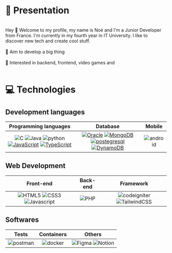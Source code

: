 # 👋 Presentation

<br/>
Hey 👋 Welcome to my profile, my name is Noé and I'm a Junior Developer from France. I'm currently in my fourth year in IT University. I like to discover new tech and create cool stuff.
<br/>
<br/>
🎯 Aim to develop a big thing
<br/>
<br/>
🏹 Interested in backend, frontend, video games and
<br/>
<br/>

# 💻 Technologies 

## Development languages

| Programming languages | Database | Mobile |
|:---------------------:|:--------:|:------:|
| ![C](https://img.shields.io/badge/c-%2300599C.svg?style=for-the-badge&logo=c&logoColor=white) ![Java](https://img.shields.io/badge/java-%23ED8B00.svg?style=for-the-badge&logo=java&logoColor=white) ![python](https://img.shields.io/badge/python-yellow?style=for-the-badge&logo=python&logoColor=white) [![JavaScript](https://img.shields.io/badge/JavaScript-F7DF1E?style=for-the-badge&logo=javascript&logoColor=fff)](#) [![TypeScript](https://img.shields.io/badge/TypeScript-3178C6?style=for-the-badge&logo=typescript&logoColor=fff)](#) | [![Oracle](https://custom-icon-badges.demolab.com/badge/Oracle-F80000?style=for-the-badge&logo=oracle&logoColor=fff)](#) [![MongoDB](https://img.shields.io/badge/MongoDB-2ea44f?style=for-the-badge&logo=mongodb&logoColor=white)](https://) [![postegresql](https://img.shields.io/badge/postegresql-blue?style=for-the-badge&logo=postgresql&logoColor=white)](https://) [![DynamoDB](https://img.shields.io/badge/DynamoDB-4053D6?style=for-the-badge&logo=amazondynamodb&logoColor=fff)](#) | ![android](https://img.shields.io/badge/android-darkgreen?style=for-the-badge&logo=android&logoColor=white) |

## Web Development

| Front-end | Back-end | Framework | 
|:---------:|:--------:|:---------:|
| ![HTML5](https://img.shields.io/badge/html5-%23E34F26.svg?style=for-the-badge&logo=html5&logoColor=white) ![CSS3](https://img.shields.io/badge/css3-%231572B6.svg?style=for-the-badge&logo=css3&logoColor=white) ![Javascript](https://img.shields.io/badge/Javascript-yellow?style=for-the-badge&logo=javascript&logoColor=white) | ![PHP](https://img.shields.io/badge/php-%23777BB4.svg?style=for-the-badge&logo=php&logoColor=white) | ![codeigniter](https://img.shields.io/badge/codeigniter-orange?style=for-the-badge&logo=codeigniter&logoColor=white) ![TailwindCSS](https://img.shields.io/badge/tailwindcss-%2338B2AC.svg?style=for-the-badge&logo=tailwind-css&logoColor=white) |

## Softwares

| Tests | Containers | Others |
|:-----:|:----------:|:------:|
| ![postman](https://img.shields.io/badge/postman-orange?style=for-the-badge&logo=postman&logoColor=white) | ![docker](https://img.shields.io/badge/docker-blue?style=for-the-badge&logo=docker&logoColor=white) | ![Figma](https://img.shields.io/badge/figma-%23F24E1E.svg?style=for-the-badge&logo=figma&logoColor=white) ![Notion](https://img.shields.io/badge/Notion-%23000000.svg?style=for-the-badge&logo=notion&logoColor=white) |

